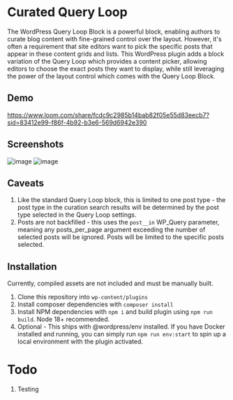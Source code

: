 # Curated Query Loop

The WordPress Query Loop Block is a powerful block, enabling authors to curate blog content with fine-grained control over the layout. However, it's often a requirement that site editors want to pick the specific posts that appear in these content grids and lists. This WordPress plugin adds a block variation of the Query Loop which provides a content picker, allowing editors to choose the exact posts they want to display, while still leveraging the power of the layout control which comes with the Query Loop Block. 

## Demo

https://www.loom.com/share/fcdc9c2985b14bab82f05e55d83eecb7?sid=83412e99-f86f-4b92-b3e6-569d6942e390

## Screenshots

![image](https://github.com/psorensen/curated-query-loop/assets/6152801/5d12e0d4-41bf-4eb2-b7c3-3e5852aea57e)
![image](https://github.com/psorensen/curated-query-loop/assets/6152801/944fcdda-9cc2-48b6-b585-f94f81c45093)

## Caveats

1. Like the standard Query Loop block, this is limited to one post type - the post type in the curation search results will be determined by the post type selected in the Query Loop settings.
2. Posts are not backfilled - this uses the `post__in` WP_Query parameter, meaning any posts_per_page argument exceeding the number of selected posts will be ignored. Posts will be limited to the specific posts selected.

## Installation
Currently, compiled assets are not included and must be manually built.
1. Clone this repository into `wp-content/plugins`
2. Install composer dependencies with `composer install`
3. Install NPM dependencies with `npm i` and build plugin using `npm run build`. Node 18+ recommended.
4. Optional - This ships with @wordpress/env installed. If you have Docker installed and running, you can simply run `npm run env:start` to spin up a local environment with the plugin activated.

# Todo
1. Testing

